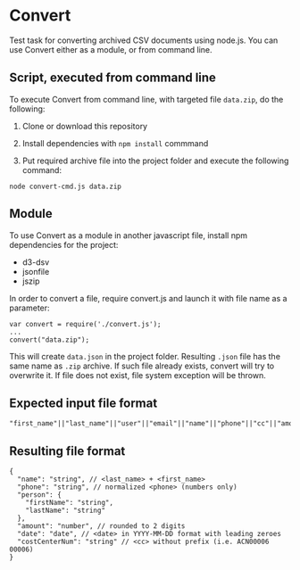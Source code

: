 # Convert
Test task for converting archived CSV documents using node.js. You can use Convert either as a module, or from command line.

## Script, executed from command line
To execute Convert from command line, with targeted file `data.zip`, do the following:

1. Clone or download this repository

2. Install dependencies with `npm install` commmand

3. Put required archive file into the project folder and execute the following command:
```
node convert-cmd.js data.zip
```

## Module
To use Convert as a module in another javascript file, install npm dependencies for the project:
* d3-dsv
* jsonfile
* jszip

In order to convert a file, require convert.js and launch it with file name as a parameter:
```
var convert = require('./convert.js');
...
convert("data.zip");
```
This will create `data.json` in the project folder. Resulting `.json` file has the same name as `.zip` archive. If such file already exists, convert will try to overwrite it. If file does not exist, file system exception will be thrown.

## Expected input file format
```
"first_name"||"last_name"||"user"||"email"||"name"||"phone"||"cc"||"amount"||"date"
```

## Resulting file format
```
{
  "name": "string", // <last_name> + <first_name>
  "phone": "string", // normalized <phone> (numbers only)
  "person": {
    "firstName": "string",
    "lastName": "string"
  },
  "amount": "number", // rounded to 2 digits
  "date": "date", // <date> in YYYY-MM-DD format with leading zeroes
  "costCenterNum": "string" // <cc> without prefix (i.e. ACN00006 00006)
}
```
